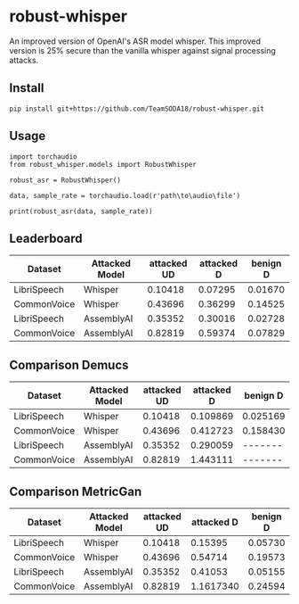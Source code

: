 # robust-whisper
An improved version of OpenAI's ASR model whisper. This improved version is 25% secure than the vanilla whisper against signal processing attacks.

## Install
```
pip install git+https://github.com/TeamSODA18/robust-whisper.git
```


## Usage
```
import torchaudio
from robust_whisper.models import RobustWhisper

robust_asr = RobustWhisper()

data, sample_rate = torchaudio.load(r'path\to\audio\file')

print(robust_asr(data, sample_rate))
```

## Leaderboard

<!-- | Dataset     | Attacked Model | Improvement |    Bening   |     MAE     |
|-------------|----------------|-------------|-------------|-------------|
| LibriSpeech |    Whisper     | 22.6467159% | - 2.5054850 |  1246.8671  |
| CommonVoice |    Whisper     | 18.3795567% | -19.5676749 |   643.8285  |
| LibriSpeech |   AssemblyAI   | 10.0086279% | - 5.3726637 |  1907.2000  |
| CommonVoice |   AssemblyAI   |- 1.0471190% | - 4.6581197 |   719.6072  | -->


| Dataset     | Attacked Model | attacked UD |  attacked D |  benign D   |
|-------------|----------------|-------------|-------------|-------------|
| LibriSpeech |    Whisper     |   0.10418   |   0.07295   |   0.01670   |
| CommonVoice |    Whisper     |   0.43696   |   0.36299   |   0.14525   |
| LibriSpeech |   AssemblyAI   |   0.35352   |   0.30016   |   0.02728   |
| CommonVoice |   AssemblyAI   |   0.82819   |   0.59374   |   0.07829   |

## Comparison Demucs
| Dataset     | Attacked Model | attacked UD |  attacked D |  benign D   |
|-------------|----------------|-------------|-------------|-------------|
| LibriSpeech |    Whisper     |   0.10418   |  0.109869   |   0.025169  |
| CommonVoice |    Whisper     |   0.43696   |  0.412723   |   0.158430  |
| LibriSpeech |   AssemblyAI   |   0.35352   |  0.290059   |   -------   |
| CommonVoice |   AssemblyAI   |   0.82819   |  1.443111   |   -------   |

## Comparison MetricGan
| Dataset     | Attacked Model | attacked UD |  attacked D |  benign D   |
|-------------|----------------|-------------|-------------|-------------|
| LibriSpeech |    Whisper     |   0.10418   |  0.15395    |   0.05730   |
| CommonVoice |    Whisper     |   0.43696   |  0.54714    |   0.19573   |
| LibriSpeech |   AssemblyAI   |   0.35352   |  0.41053    |   0.05155   |
| CommonVoice |   AssemblyAI   |   0.82819   | 1.1617340   |   0.24594   |
